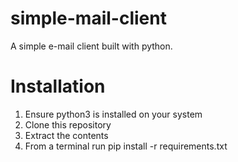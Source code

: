 # simple-mail-client
A simple e-mail client built with python.

# Installation
1) Ensure python3 is installed on your system
2) Clone this repository
3) Extract the contents
4) From a terminal run pip install -r requirements.txt

